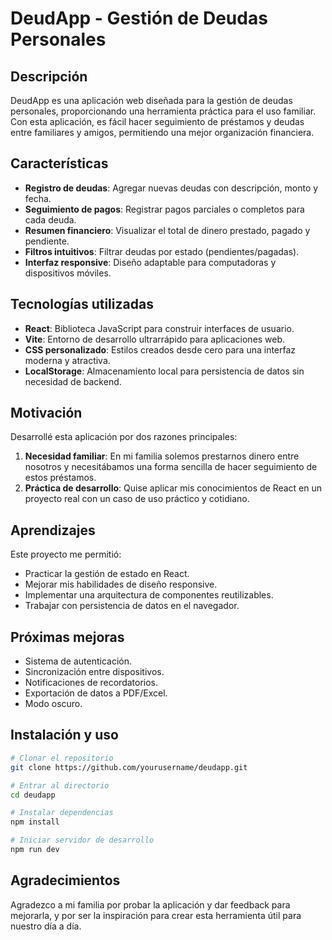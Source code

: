 # DeudApp - Gestión de Deudas Personales

## Descripción
DeudApp es una aplicación web diseñada para la gestión de deudas personales, proporcionando una herramienta práctica para el uso familiar. Con esta aplicación, es fácil hacer seguimiento de préstamos y deudas entre familiares y amigos, permitiendo una mejor organización financiera.

## Características
- **Registro de deudas**: Agregar nuevas deudas con descripción, monto y fecha.
- **Seguimiento de pagos**: Registrar pagos parciales o completos para cada deuda.
- **Resumen financiero**: Visualizar el total de dinero prestado, pagado y pendiente.
- **Filtros intuitivos**: Filtrar deudas por estado (pendientes/pagadas).
- **Interfaz responsive**: Diseño adaptable para computadoras y dispositivos móviles.

## Tecnologías utilizadas
- **React**: Biblioteca JavaScript para construir interfaces de usuario.
- **Vite**: Entorno de desarrollo ultrarrápido para aplicaciones web.
- **CSS personalizado**: Estilos creados desde cero para una interfaz moderna y atractiva.
- **LocalStorage**: Almacenamiento local para persistencia de datos sin necesidad de backend.

## Motivación
Desarrollé esta aplicación por dos razones principales:
1. **Necesidad familiar**: En mi familia solemos prestarnos dinero entre nosotros y necesitábamos una forma sencilla de hacer seguimiento de estos préstamos.
2. **Práctica de desarrollo**: Quise aplicar mis conocimientos de React en un proyecto real con un caso de uso práctico y cotidiano.

## Aprendizajes
Este proyecto me permitió:
- Practicar la gestión de estado en React.
- Mejorar mis habilidades de diseño responsive.
- Implementar una arquitectura de componentes reutilizables.
- Trabajar con persistencia de datos en el navegador.

## Próximas mejoras
- Sistema de autenticación.
- Sincronización entre dispositivos.
- Notificaciones de recordatorios.
- Exportación de datos a PDF/Excel.
- Modo oscuro.

## Instalación y uso
```sh
# Clonar el repositorio
git clone https://github.com/yourusername/deudapp.git

# Entrar al directorio
cd deudapp

# Instalar dependencias
npm install

# Iniciar servidor de desarrollo
npm run dev
```

## Agradecimientos
Agradezco a mi familia por probar la aplicación y dar feedback para mejorarla, y por ser la inspiración para crear esta herramienta útil para nuestro día a día.


